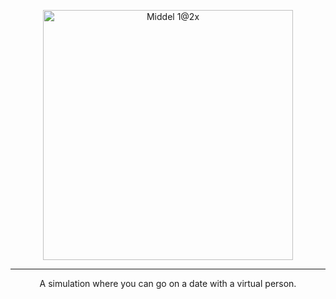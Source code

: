 <p align="center">
<img width="400" alt="Middel 1@2x" src="https://user-images.githubusercontent.com/90039351/173781910-125247c1-a49c-4f24-a02b-b5a5c27b056a.png">
</p>

___

<p align="center">
A simulation where you can go on a date with a virtual person.
</p>

